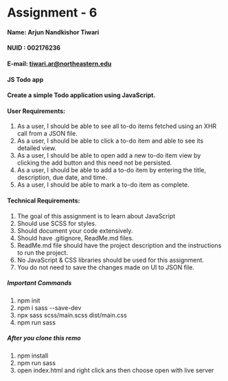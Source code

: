 # Assignment - 6

#### Name: Arjun Nandkishor Tiwari
#### NUID : 002176236
#### E-mail: tiwari.ar@northeastern.edu 



#### JS Todo app

#### Create a simple Todo application using JavaScript. 

#### User Requirements:

1. As a user, I should be able to see all to-do items fetched using an XHR call from a JSON file.
2. As a user, I should be able to click a to-do item and able to see its detailed view.
3. As a user, I should be able to open add a new to-do item view by clicking the add button and this need not be persisted.
4. As a user, I should be able to add a to-do item by entering the title, description, due date, and time.
5. As a user, I should be able to mark a to-do item as complete.

#### Technical Requirements:

1. The goal of this assignment is to learn about JavaScript
2. Should use SCSS for styles.
3. Should document your code extensively.
4. Should have .gitignore, ReadMe.md files.
5. ReadMe.md file should have the project description and the instructions to run the project.
6. No JavaScript & CSS libraries should be used for this assignment.
7. You do not need to save the changes made on UI to JSON file.

##### Important Commands
1. npm init  
2. npm i sass --save-dev
3. npx sass scss/main.scss dist/main.css
4. npm run sass

##### After you clone this remo
1. npm install
2. npm run sass
3. open index.html and right click ans then choose open with live server